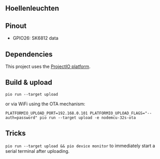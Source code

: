 ## Hoellenleuchten

## Pinout

- GPIO26: SK6812 data

## Dependencies

This project uses the [ProjectIO platform](https://platformio.org/).

## Build & upload

	pio run --target upload

or via WiFi using the OTA mechanism:

	PLATFORMIO_UPLOAD_PORT=192.168.0.101 PLATFORMIO_UPLOAD_FLAGS="--auth=password" pio run --target upload -e nodemcu-32s-ota

## Tricks

`pio run --target upload && pio device monitor` to immediately start a serial terminal after uploading.
